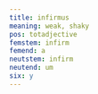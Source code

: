 ```yaml
---
title: infirmus
meaning: weak, shaky
pos: totadjective
femstem: infirm
femend: a
neutstem: infirm
neutend: um
six: y
---
```

